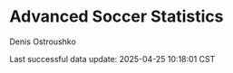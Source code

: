 # Advanced Soccer Statistics
Denis Ostroushko

<!-- gfm -->

Last successful data update: 2025-04-25 10:18:01 CST
